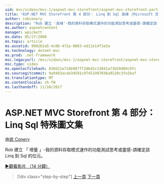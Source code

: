 ```yaml
---
uid: mvc/videos/mvc-1/aspnet-mvc-storefront/aspnet-mvc-storefront-part-4-linq-to-sql-spike
title: "ASP.NET MVC Storefront 第 4 部分： Linq 到 Sql 高峰 |Microsoft 文件"
author: robconery
description: "Rob 建立 '高峰'-我的資料存取模式運作的功能測試思考或靈感-請確定該 Linq 到 Sql 的位元。"
ms.author: aspnetcontent
manager: wpickett
ms.date: 05/27/2008
ms.topic: article
ms.assetid: 990262a5-4c06-472a-8083-ed11e14f1e5a
ms.technology: dotnet-mvc
ms.prod: .net-framework
msc.legacyurl: /mvc/videos/mvc-1/aspnet-mvc-storefront/aspnet-mvc-storefront-part-4-linq-to-sql-spike
msc.type: video
ms.openlocfilehash: 830d21e724b987ff28642c13041a73b59d89c9fc
ms.sourcegitcommit: 9a9483aceb34591c97451997036a9120c3fe2baf
ms.translationtype: MT
ms.contentlocale: zh-TW
ms.lasthandoff: 11/10/2017
---
```

<a name="aspnet-mvc-storefront-part-4-linq-to-sql-spike"></a>ASP.NET MVC Storefront 第 4 部分： Linq Sql 特殊圖文集
====================
由[訛 Conery](https://github.com/robconery)

Rob 建立 「 增量 」-我的資料存取模式運作的功能測試思考或靈感-請確定該 Linq 到 Sql 的位元。

[&#9654;觀看影片 （14 分鐘）](https://channel9.msdn.com/Blogs/ASP-NET-Site-Videos/aspnet-mvc-storefront-part-4-linq-to-sql-spike)

>[!div class="step-by-step"]
[上一頁](aspnet-mvc-storefront-part-3-pipes-and-filters.md)
[下一頁](aspnet-mvc-storefront-part-5-globalization.md)
